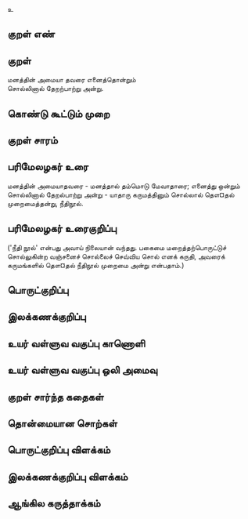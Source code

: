 உ

## குறள் எண் 


## குறள் 
மனத்தின் அமையா தவரை எனைத்தொன்றும்  
சொல்லினால் தேறற்பாற்று அன்று.

## கொண்டு கூட்டும் முறை


## குறள் சாரம் 


## பரிமேலழகர் உரை
மனத்தின் அமையாதவரை - மனத்தால் தம்மொடு மேவாதாரை; எனைத்து ஒன்றும் சொல்லினால் தேறல்பாற்று அன்று - யாதாரு கருமத்தினும் சொல்லால் தௌ¤தல் முறைமைத்தன்று, நீதிநூல்.
## பரிமேலழகர் உரைகுறிப்பு   
 ('நீதி நூல்' என்பது அவாய் நிலையான் வந்தது. பகைமை மறைத்தற்பொருட்டுச் சொல்லுகின்ற வஞ்சனைச் சொல்லைச் செவ்விய சொல் எனக் கருதி, அவரைக் கருமங்களில் தௌ¤தல் நீதிநூல் முறைமை அன்று என்பதாம்.)


## பொருட்குறிப்பு 


## இலக்கணக்குறிப்பு  


## உயர் வள்ளுவ வகுப்பு காணொளி


## உயர் வள்ளுவ வகுப்பு ஒலி அமைவு 

 
## குறள் சார்ந்த கதைகள் 


## தொன்மையான சொற்கள்


## பொருட்குறிப்பு விளக்கம்


## இலக்கணக்குறிப்பு விளக்கம்


## ஆங்கில கருத்தாக்கம் 



